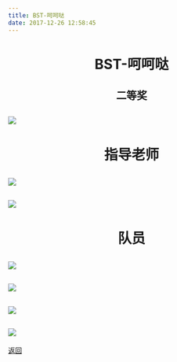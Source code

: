 ```yaml
---
title: BST-呵呵哒
date: 2017-12-26 12:58:45
---
```

# <p align="center">BST-呵呵哒</p>

## <p align="center">二等奖</p>
## ![](http://bst.lansejishu.com/2017智能车区赛奖状-27.jpg)

# <p align="center">指导老师</p>
## ![](http://bst.lansejishu.com/2017智能车区赛奖状-10.jpg)
## ![](http://bst.lansejishu.com/2017智能车区赛奖状-15.jpg)

# <p align="center">队员</p>
## ![](http://bst.lansejishu.com/2017智能车区赛奖状-5.jpg)
## ![](http://bst.lansejishu.com/2017智能车区赛奖状-13.jpg)
## ![](http://bst.lansejishu.com/2017智能车区赛奖状-15.jpg)
## ![](http://bst.lansejishu.com/2017智能车区赛奖状-18.jpg)


[返回](../)